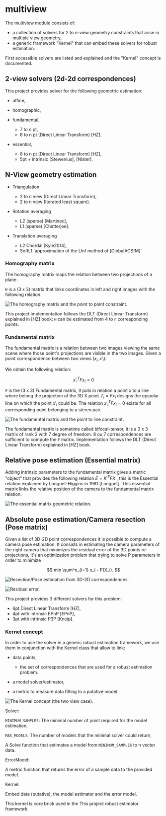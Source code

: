 # multiview

The multiview module consists of:

- a collection of solvers for 2 to n-view geometry constraints that arise in multiple view geometry,
- a generic framework "Kernel" that can embed these solvers for robust estimation.

First accessible solvers are listed and explained and the "Kernel" concept is documented.

## 2-view solvers (2d-2d correspondences)

This project provides solver for the following geometric estimation:

- affine,
- homographic,
- fundamental,

  - 7 to n pt,
  - 8 to n pt (Direct Linear Transform) [HZ].
  
- essential,

  - 8 to n pt (Direct Linear Transform) [HZ],
  - 5pt + intrinsic [Stewenius], [Nister].

## N-View geometry estimation

- Triangulation

  - 2 to n view (Direct Linear Transform),
  - 2 to n view (Iterated least square).
  
- Rotation averaging

  - L2 (sparse) [Martinec],
  - L1 (sparse) [Chatterjee].

- Translation averaging

  - L2 Chordal [Kyle2014],
  - SoftL1 'approximation of the LInf method of [GlobalACSfM]'.

### Homography matrix

The homography matrix maps the relation between two projections of a plane.

`H` is a (3 x 3) matrix that links coordinates in left and right images with the following relation.

![The homography matrix and the point to point constraint.](../../../docs/img/homographyMatrix.png)

This project implementation follows the DLT (Direct Linear Transform) explained in [HZ] book:
`H` can be estimated from 4 to `n` corresponding points.

### Fundamental matrix

The fundamental matrix is a relation between two images viewing the same scene where those point's
projections are visible in the two images. Given a point correspondence between two views $(x_i,x'_i)$:

We obtain the following relation:

$$
x'^T_i Fx_i = 0
$$

`F` is the (3 x 3) Fundamental matrix, it puts in relation a point x to a line where belong the projection of the 3D X point.
$l'_i = Fx_i$ designs the epipolar line on which the point $x'_i$ could be.
The relation $x'^T_i Fx_i = 0$ exists for all corresponding point belonging to a stereo pair.

![The fundamental matrix and the point to line constraint.](../../../docs/img/fundamentalMatrix.png)

The fundamental matrix is sometime called bifocal-tensor, it is a 3 x 3 matrix of rank 2
with 7 degree of freedom. 8 ou 7 correspondences are sufficient to compute the `F` matrix.
Implementation follows the DLT (Direct Linear Transform) explained in [HZ] book.


## Relative pose estimation (Essential matrix)

Adding intrinsic parameters to the fundamental matrix gives a metric "object" that provides the following relation
$E = K'^T FK$ , this is the Essential relation explained by Longuet-Higgins in 1981 [Longuet].
This essential matrix links the relative position of the camera to the fundamental matrix relation.

![The essential matrix geometric relation.](../../../docs/img/essentialMatrix.png)

## Absolute pose estimation/Camera resection (Pose matrix)

Given a list of 3D-2D point correspondences it is possible to compute a camera pose estimation.
It consists in estimating the camera parameters of the right camera that minimizes the residual error of the 3D points re-projections, it's an optimization problem that trying to solve P parameters in order to minimize 

$$
min \sum^n_{i=1} x_i - P(X_i).
$$

![Resection/Pose estimation from 3D-2D correspondences.](../../../docs/img/ResectionPose.png)

![Residual error.](../../../docs/img/ResidualError.png)

This project provides 3 different solvers for this problem:

- 6pt Direct Linear Transform [HZ],
- 4pt with intrinsic EPnP [EPnP],  
- 3pt with intrinsic P3P [Kneip].

### Kernel concept

In order to use the solver in a generic robust estimation framework, we use them in conjunction with the Kernel class that allow to link:

- data points,

  - the set of correspondences that are used for a robust estimation problem.

- a model solver/estimator,
- a metric to measure data fitting to a putative model.

![The Kernel concept (the two view case).](../../../docs/img/kernelConcept.png)

Solver:

`MINIMUM_SAMPLES`: The minimal number of point required for the model estimation,

`MAX_MODELS`: The number of models that the minimal solver could return,

A Solve function that estimates a model from `MINIMUM_SAMPLES` to n vector data.

ErrorModel: 

A metric function that returns the error of a sample data to the provided model.

Kernel: 

Embed data (putative), the model estimator and the error model.

This kernel is core brick used in the This project robust estimator framework.
